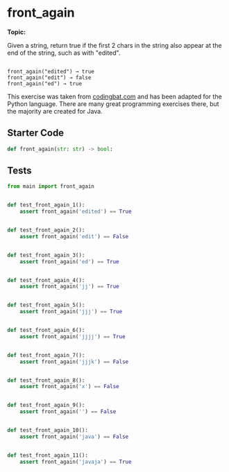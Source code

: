 # front_again
**Topic:** 



Given a string, return true if the first 2 chars in the string also appear at the end of the string, such as with "edited".

<code>
front_again("edited") → true
front_again("edit") → false
front_again("ed") → true
</code>

This exercise was taken from [codingbat.com](https://codingbat.com/prob/p196652) and has been adapted for the Python language. There are many great programming exercises there, but the majority are created for Java.

## Starter Code
```python
def front_again(str: str) -> bool:
```

## Tests
```python
from main import front_again


def test_front_again_1():
    assert front_again('edited') == True


def test_front_again_2():
    assert front_again('edit') == False


def test_front_again_3():
    assert front_again('ed') == True


def test_front_again_4():
    assert front_again('jj') == True


def test_front_again_5():
    assert front_again('jjj') == True


def test_front_again_6():
    assert front_again('jjjj') == True


def test_front_again_7():
    assert front_again('jjjk') == False


def test_front_again_8():
    assert front_again('x') == False


def test_front_again_9():
    assert front_again('') == False


def test_front_again_10():
    assert front_again('java') == False


def test_front_again_11():
    assert front_again('javaja') == True
```
